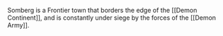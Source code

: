 Somberg is a Frontier town that borders the edge of the [[Demon Continent]], and is constantly under siege by the forces of the [[Demon Army]]. 